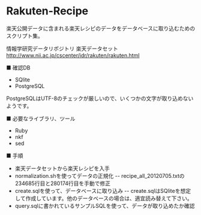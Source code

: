 Rakuten-Recipe
==============
楽天公開データに含まれる楽天レシピのデータをデータベースに取り込むためのスクリプト集。

情報学研究データリポジトリ 楽天データセット http://www.nii.ac.jp/cscenter/idr/rakuten/rakuten.html

■ 確認DB
- SQlite
- PostgreSQL

PostgreSQLはUTF-8のチェックが厳しいので、いくつかの文字が取り込めないようです。

■ 必要なライブラリ、ツール

- Ruby
- nkf
- sed

■ 手順

- 楽天データセットから楽天レシピを入手
- normalization.shを使ってデータの正規化
-- recipe_all_20120705.txtの234685行目と280174行目を手動で修正
- create.sqlを使って、データベースに取り込み
-- create.sqlはSQliteを想定して作成しています。他のデータベースの場合は、適宜読み替えて下さい。
- query.sqlに書かれているサンプルSQLを使って、データが取り込めたか確認


